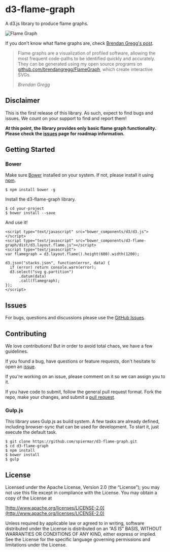 # d3-flame-graph

A d3.js library to produce flame graphs.

![Flame Graph](http://www.brendangregg.com/FlameGraphs/cpu-mysql-filt.svg)

If you don't know what flame graphs are, check [Brendan Gregg's post](http://www.brendangregg.com/flamegraphs.html).

> Flame graphs are a visualization of profiled software, allowing the most frequent code-paths to be identified quickly and accurately. They can be generated using my open source programs on [github.com/brendangregg/FlameGraph](http://github.com/brendangregg/FlameGraph), which create interactive SVGs.
>
> <cite>Brendan Gregg</cite>

## Disclaimer

This is the first release of this library. As such, expect to find bugs and issues. We count on your support to find and report them!

**At this point, the library provides only basic flame graph functionality. Please check the [issues](https://github.com/spiermar/d3-flame-graph/issues) page for roadmap information.**

## Getting Started

### Bower

Make sure [Bower](http://bower.io/) installed on your system. If not, please install it using [npm](https://www.npmjs.com/).

```
$ npm install bower -g
```

Install the d3-flame-graph library.

```
$ cd your-project
$ bower install --save
```

And use it!

```
<script type="text/javascript" src="bower_components/d3/d3.js"></script>
<script type="text/javascript" src="bower_components/d3-flame-graph/dist/d3.layout.flame.js"></script>
<script type="text/javascript">
var flamegraph = d3.layout.flame().height(600).width(1200);

d3.json("stacks.json", function(error, data) {
  if (error) return console.warn(error);
  d3.select("svg g.partition")
      .datum(data)
      .call(flamegraph);
});
</script>
```

## Issues

For bugs, questions and discussions please use the [GitHub Issues](https://github.com/spiermar/d3-flame-graph/issues).

## Contributing

We love contributions! But in order to avoid total chaos, we have a few guidelines.

If you found a bug, have questions or feature requests, don't hesitate to open an [issue](https://github.com/spiermar/d3-flame-graph/issues).

If you're working on an issue, please comment on it so we can assign you to it.

If you have code to submit, follow the general pull request format. Fork the repo, make your changes, and submit a [pull request](https://github.com/spiermar/d3-flame-graph/pulls).

### Gulp.js

This library uses Gulp.js as build system. A few tasks are already defined, including browser-sync that can be used for development. To start it, just execute the default task.

```
$ git clone https://github.com/spiermar/d3-flame-graph.git
$ cd d3-flame-graph
$ npm install
$ bower install
$ gulp
```

## License

Licensed under the Apache License, Version 2.0 (the “License”); you may not use this file except in compliance with the License. You may obtain a copy of the License at

[http://www.apache.org/licenses/LICENSE-2.0](http://www.apache.org/licenses/LICENSE-2.0)

Unless required by applicable law or agreed to in writing, software distributed under the License is distributed on an “AS IS” BASIS, WITHOUT WARRANTIES OR CONDITIONS OF ANY KIND, either express or implied. See the License for the specific language governing permissions and limitations under the License.
